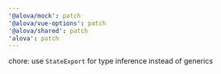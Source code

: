 ```yaml
---
'@alova/mock': patch
'@alova/vue-options': patch
'@alova/shared': patch
'alova': patch
---
```


chore: use `StateExport` for type inference instead of generics
